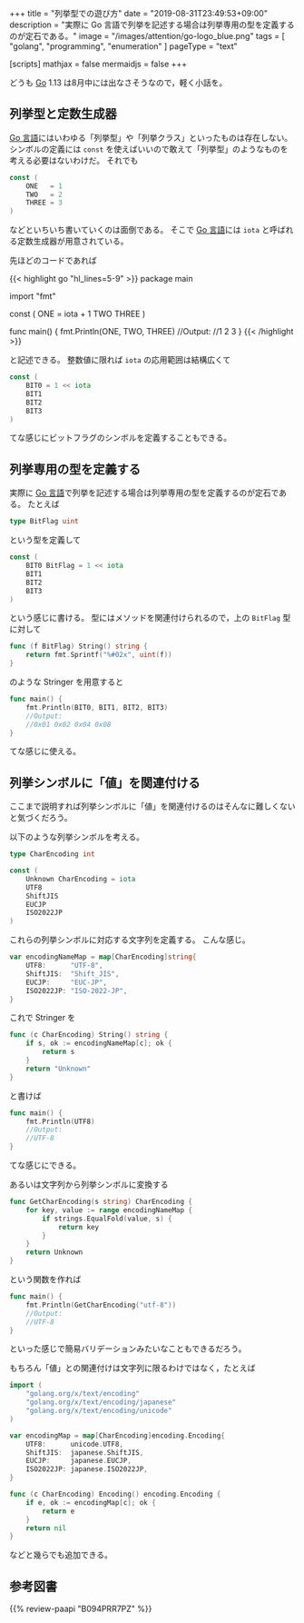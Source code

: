 +++
title = "列挙型での遊び方"
date =  "2019-08-31T23:49:53+09:00"
description = "実際に Go 言語で列挙を記述する場合は列挙専用の型を定義するのが定石である。"
image = "/images/attention/go-logo_blue.png"
tags = [ "golang", "programming", "enumeration" ]
pageType = "text"

[scripts]
  mathjax = false
  mermaidjs = false
+++

どうも [Go] 1.13 は8月中には出なさそうなので，軽く小話を。

## 列挙型と定数生成器

[Go 言語]にはいわゆる「列挙型」や「列挙クラス」といったものは存在しない。
シンボルの定義には `const` を使えばいいので敢えて「列挙型」のようなものを考える必要はないわけだ。
それでも

```go
const (
    ONE   = 1
    TWO   = 2
    THREE = 3
)
```

などといちいち書いていくのは面倒である。
そこで [Go 言語]には `iota` と呼ばれる定数生成器が用意されている。

先ほどのコードであれば

{{< highlight go "hl_lines=5-9" >}}
package main

import "fmt"

const (
    ONE = iota + 1
    TWO
    THREE
)

func main() {
    fmt.Println(ONE, TWO, THREE)
    //Output:
    //1 2 3
}
{{< /highlight >}}

と記述できる。
整数値に限れば `iota` の応用範囲は結構広くて

```go
const (
    BIT0 = 1 << iota
    BIT1
    BIT2
    BIT3
)
```

てな感じにビットフラグのシンボルを定義することもできる。

## 列挙専用の型を定義する

実際に [Go 言語]で列挙を記述する場合は列挙専用の型を定義するのが定石である。
たとえば

```go
type BitFlag uint
```

という型を定義して

```go
const (
    BIT0 BitFlag = 1 << iota
    BIT1
    BIT2
    BIT3
)
```

という感じに書ける。
型にはメソッドを関連付けられるので，上の `BitFlag` 型に対して

```go
func (f BitFlag) String() string {
    return fmt.Sprintf("%#02x", uint(f))
}
```

のような Stringer を用意すると

```go
func main() {
    fmt.Println(BIT0, BIT1, BIT2, BIT3)
    //Output:
    //0x01 0x02 0x04 0x08
}
```

てな感じに使える。

## 列挙シンボルに「値」を関連付ける

ここまで説明すれば列挙シンボルに「値」を関連付けるのはそんなに難しくないと気づくだろう。

以下のような列挙シンボルを考える。

```go
type CharEncoding int

const (
    Unknown CharEncoding = iota
    UTF8
    ShiftJIS
    EUCJP
    ISO2022JP
)
```

これらの列挙シンボルに対応する文字列を定義する。
こんな感じ。

```go
var encodingNameMap = map[CharEncoding]string{
    UTF8:      "UTF-8",
    ShiftJIS:  "Shift_JIS",
    EUCJP:     "EUC-JP",
    ISO2022JP: "ISO-2022-JP",
}
```

これで Stringer を

```go
func (c CharEncoding) String() string {
    if s, ok := encodingNameMap[c]; ok {
        return s
    }
    return "Unknown"
}
```

と書けば

```go
func main() {
    fmt.Println(UTF8)
    //Output:
    //UTF-8
}
```

てな感じにできる。

あるいは文字列から列挙シンボルに変換する

```go
func GetCharEncoding(s string) CharEncoding {
    for key, value := range encodingNameMap {
        if strings.EqualFold(value, s) {
            return key
        }
    }
    return Unknown
}
```

という関数を作れば

```go
func main() {
    fmt.Println(GetCharEncoding("utf-8"))
    //Output:
    //UTF-8
}
```

といった感じで簡易バリデーションみたいなこともできるだろう。

もちろん「値」との関連付けは文字列に限るわけではなく，たとえば

```go
import (
    "golang.org/x/text/encoding"
    "golang.org/x/text/encoding/japanese"
    "golang.org/x/text/encoding/unicode"
)

var encodingMap = map[CharEncoding]encoding.Encoding{
    UTF8:      unicode.UTF8,
    ShiftJIS:  japanese.ShiftJIS,
    EUCJP:     japanese.EUCJP,
    ISO2022JP: japanese.ISO2022JP,
}

func (c CharEncoding) Encoding() encoding.Encoding {
    if e, ok := encodingMap[c]; ok {
        return e
    }
    return nil
}
```

などと幾らでも追加できる。

[Go]: https://golang.org/ "The Go Programming Language"
[Go 言語]: https://golang.org/ "The Go Programming Language"

## 参考図書

{{% review-paapi "B094PRR7PZ" %}} <!-- プログラミング言語Go -->
